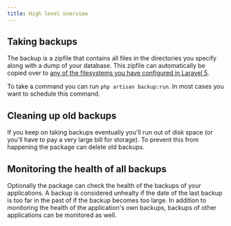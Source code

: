 ```yaml
---
title: High level overview
---
```


## Taking backups

The backup is a zipfile that contains all files in the directories you specify along with a dump of your database. 
This zipfile can automatically be copied over to [any of the filesystems you have configured in Laravel 5](http://laravel.com/docs/5.0/filesystem).

To take a command you can run `php artisan backup:run`. In most cases you want to schedule this command.

## Cleaning up old backups

If you keep on taking backups eventually you'll run out of disk space (or you'll have to pay a very large bill
for storage). To prevent this from happening the package can delete old backups.

## Monitoring the health of all backups

Optionally the package can check the health of the backups of your applications. A backup is considered unhealty if
the date of the last backup is too far in the past of if the backup becomes too large. In addition to 
monitoring the health of the application's own backups, backups of other applications can be monitored as well.
